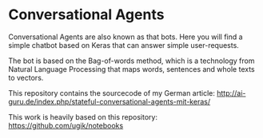 # Conversational Agents

Conversational Agents are also known as that bots. Here you will find a simple
chatbot based on Keras that can answer simple user-requests.

The bot is based on the Bag-of-words method, which is a technology from Natural
Language Processing that maps words, sentences and whole texts to vectors.

This repository contains the sourcecode of my German article:
http://ai-guru.de/index.php/stateful-conversational-agents-mit-keras/ ‎

This work is heavily based on this repository:
https://github.com/ugik/notebooks
